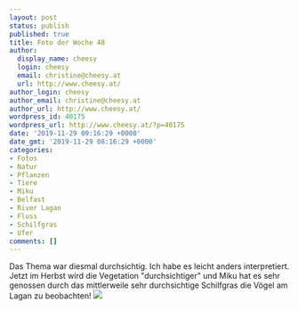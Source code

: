 ```yaml
---
layout: post
status: publish
published: true
title: Foto der Woche 48
author:
  display_name: cheesy
  login: cheesy
  email: christine@cheesy.at
  url: http://www.cheesy.at/
author_login: cheesy
author_email: christine@cheesy.at
author_url: http://www.cheesy.at/
wordpress_id: 40175
wordpress_url: http://www.cheesy.at/?p=40175
date: '2019-11-29 09:16:29 +0000'
date_gmt: '2019-11-29 08:16:29 +0000'
categories:
- Fotos
- Natur
- Pflanzen
- Tiere
- Miku
- Belfast
- River Lagan
- Fluss
- Schilfgras
- Ufer
comments: []
---
```

Das Thema war diesmal durchsichtig. Ich habe es leicht anders interpretiert. Jetzt im Herbst wird die Vegetation "durchsichtiger" und Miku hat es sehr genossen durch das mittlerweile sehr durchsichtige Schilfgras die Vögel am Lagan zu beobachten!
[![](http://www.cheesy.at/wp-content/uploads/48-52-Durchsichtig.jpg)](http://www.cheesy.at/fotos/spiele/projekt365-und-andere-projekte/project-52-wochen-in-2019/)
